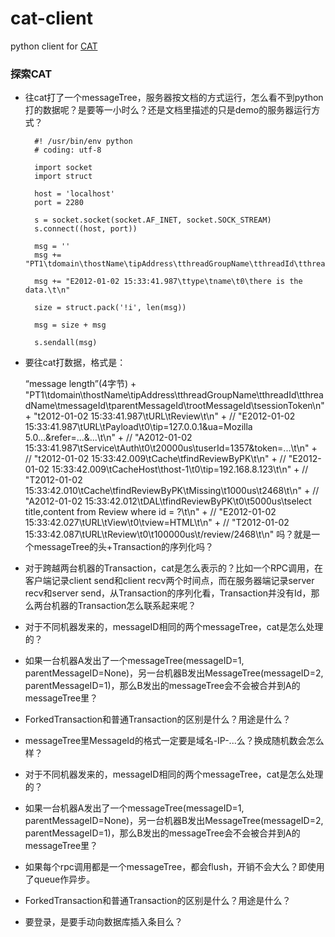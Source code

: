 cat-client
==========

python client for [CAT](https://github.com/dianping/cat)

### 探索CAT

* 往cat打了一个messageTree，服务器按文档的方式运行，怎么看不到python打的数据呢？是要等一小时么？还是文档里描述的只是demo的服务器运行方式？

        #! /usr/bin/env python
        # coding: utf-8

        import socket
        import struct

        host = 'localhost'
        port = 2280

        s = socket.socket(socket.AF_INET, socket.SOCK_STREAM)
        s.connect((host, port))

        msg = ''
        msg += "PT1\tdomain\thostName\tipAddress\tthreadGroupName\tthreadId\tthreadName\tmessageId\tparentMessageId\trootMessageId\tsessionToken\n"

        msg += "E2012-01-02 15:33:41.987\ttype\tname\t0\there is the data.\t\n"

        size = struct.pack('!i', len(msg))

        msg = size + msg

        s.sendall(msg)

* 要往cat打数据，格式是：

    “message length”(4字节) +
    "PT1\tdomain\thostName\tipAddress\tthreadGroupName\tthreadId\tthreadName\tmessageId\tparentMessageId\trootMessageId\tsessionToken\n" +
     "t2012-01-02 15:33:41.987\tURL\tReview\t\n" + //
		      "E2012-01-02 15:33:41.987\tURL\tPayload\t0\tip=127.0.0.1&ua=Mozilla 5.0...&refer=...&...\t\n" + //
		      "A2012-01-02 15:33:41.987\tService\tAuth\t0\t20000us\tuserId=1357&token=...\t\n" + //
		      "t2012-01-02 15:33:42.009\tCache\tfindReviewByPK\t\n" + //
		      "E2012-01-02 15:33:42.009\tCacheHost\thost-1\t0\tip=192.168.8.123\t\n" + //
		      "T2012-01-02 15:33:42.010\tCache\tfindReviewByPK\tMissing\t1000us\t2468\t\n" + //
		      "A2012-01-02 15:33:42.012\tDAL\tfindReviewByPK\t0\t5000us\tselect title,content from Review where id = ?\t\n" + //
		      "E2012-01-02 15:33:42.027\tURL\tView\t0\tview=HTML\t\n" + //
		      "T2012-01-02 15:33:42.087\tURL\tReview\t0\t100000us\t/review/2468\t\n"
吗？就是一个messageTree的头+Transaction的序列化吗？

* 对于跨越两台机器的Transaction，cat是怎么表示的？比如一个RPC调用，在客户端记录client send和client recv两个时间点，而在服务器端记录server recv和server send，从Transaction的序列化看，Transaction并没有Id，那么两台机器的Transaction怎么联系起来呢？

* 对于不同机器发来的，messageID相同的两个messageTree，cat是怎么处理的？

* 如果一台机器A发出了一个messageTree(messageID=1, parentMessageID=None)，另一台机器B发出MessageTree(messageID=2, parentMessageID=1)，那么B发出的messageTree会不会被合并到A的messageTree里？

* ForkedTransaction和普通Transaction的区别是什么？用途是什么？
* messageTree里MessageId的格式一定要是域名-IP-...么？换成随机数会怎么样？
* 对于不同机器发来的，messageID相同的两个messageTree，cat是怎么处理的？
* 如果一台机器A发出了一个messageTree(messageID=1, parentMessageID=None)，另一台机器B发出MessageTree(messageID=2, parentMessageID=1)，那么B发出的messageTree会不会被合并到A的messageTree里？
* 如果每个rpc调用都是一个messageTree，都会flush，开销不会大么？即使用了queue作异步。
* ForkedTransaction和普通Transaction的区别是什么？用途是什么？
* 要登录，是要手动向数据库插入条目么？
